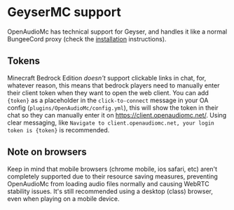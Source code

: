 [//]: # (TITLE:geyser)
[//]: # (ICON:fas fa-mobile-alt)
[//]: # (DESCRIPTION:Using OpenAudioMc with geyser/bedrock)
[//]: # (TAGS:installation,geyser,bedrock,pe)
# GeyserMC support
OpenAudioMc has technical support for Geyser, and handles it like a normal BungeeCord proxy (check the [installation](installation.md) instructions).

## Tokens
Minecraft Bedrock Edition *doesn't* support clickable links in chat, for, whatever reason, this means that bedrock players need to manually enter their client token when they want to open the web client.
You can add `{token}` as a placeholder in the `click-to-connect` message in your OA config (`plugins/OpenAudioMc/config.yml`), this will show the token in their chat so they can manually enter it on https://client.openaudiomc.net/.
Using clear messaging, like `Navigate to client.openaudiomc.net, your login token is {token}` is recommended.

## Note on browsers
Keep in mind that mobile browsers (chrome mobile, ios safari, etc) aren't completely supported due to their resource saving measures, preventing OpenAudioMc from loading audio files normally and causing WebRTC stability issues. It's still recommended using a desktop (class) browser, even when playing on a mobile device.
